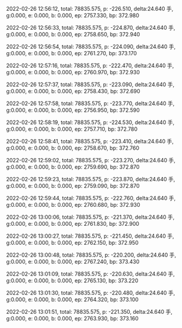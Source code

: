 2022-02-26 12:56:12, total: 78835.575, p: -226.510, delta:24.640 手, g:0.000, e: 0.000, b: 0.000, ep: 2757.330, bp: 372.980

2022-02-26 12:56:33, total: 78835.575, p: -224.870, delta:24.640 手, g:0.000, e: 0.000, b: 0.000, ep: 2758.650, bp: 372.940

2022-02-26 12:56:54, total: 78835.575, p: -224.090, delta:24.640 手, g:0.000, e: 0.000, b: 0.000, ep: 2761.270, bp: 373.170

2022-02-26 12:57:16, total: 78835.575, p: -222.470, delta:24.640 手, g:0.000, e: 0.000, b: 0.000, ep: 2760.970, bp: 372.930

2022-02-26 12:57:37, total: 78835.575, p: -223.090, delta:24.640 手, g:0.000, e: 0.000, b: 0.000, ep: 2758.430, bp: 372.690

2022-02-26 12:57:58, total: 78835.575, p: -223.770, delta:24.640 手, g:0.000, e: 0.000, b: 0.000, ep: 2756.950, bp: 372.590

2022-02-26 12:58:19, total: 78835.575, p: -224.530, delta:24.640 手, g:0.000, e: 0.000, b: 0.000, ep: 2757.710, bp: 372.780

2022-02-26 12:58:41, total: 78835.575, p: -223.410, delta:24.640 手, g:0.000, e: 0.000, b: 0.000, ep: 2758.670, bp: 372.760

2022-02-26 12:59:02, total: 78835.575, p: -223.270, delta:24.640 手, g:0.000, e: 0.000, b: 0.000, ep: 2759.690, bp: 372.870

2022-02-26 12:59:23, total: 78835.575, p: -223.870, delta:24.640 手, g:0.000, e: 0.000, b: 0.000, ep: 2759.090, bp: 372.870

2022-02-26 12:59:44, total: 78835.575, p: -222.760, delta:24.640 手, g:0.000, e: 0.000, b: 0.000, ep: 2760.680, bp: 372.930

2022-02-26 13:00:06, total: 78835.575, p: -221.370, delta:24.640 手, g:0.000, e: 0.000, b: 0.000, ep: 2761.830, bp: 372.900

2022-02-26 13:00:27, total: 78835.575, p: -221.450, delta:24.640 手, g:0.000, e: 0.000, b: 0.000, ep: 2762.150, bp: 372.950

2022-02-26 13:00:48, total: 78835.575, p: -220.200, delta:24.640 手, g:0.000, e: 0.000, b: 0.000, ep: 2767.240, bp: 373.430

2022-02-26 13:01:09, total: 78835.575, p: -220.630, delta:24.640 手, g:0.000, e: 0.000, b: 0.000, ep: 2765.130, bp: 373.220

2022-02-26 13:01:30, total: 78835.575, p: -220.480, delta:24.640 手, g:0.000, e: 0.000, b: 0.000, ep: 2764.320, bp: 373.100

2022-02-26 13:01:51, total: 78835.575, p: -221.350, delta:24.640 手, g:0.000, e: 0.000, b: 0.000, ep: 2763.930, bp: 373.160